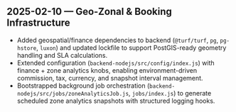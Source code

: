## 2025-02-10 — Geo-Zonal & Booking Infrastructure
- Added geospatial/finance dependencies to backend (`@turf/turf`, `pg`, `pg-hstore`, `luxon`) and updated lockfile to support PostGIS-ready geometry handling and SLA calculations.
- Extended configuration (`backend-nodejs/src/config/index.js`) with finance + zone analytics knobs, enabling environment-driven commission, tax, currency, and snapshot interval management.
- Bootstrapped background job orchestration (`backend-nodejs/src/jobs/zoneAnalyticsJob.js`, `jobs/index.js`) to generate scheduled zone analytics snapshots with structured logging hooks.
